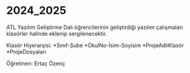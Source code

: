 # 2024_2025
ATL Yazılım Geliştirme Dalı öğrencilerinin geliştirdiği yazılım çalışmaları klasörler halinde eklenip sergilenecektir. 

Klasör Hiyerarşisi:
  *Sınıf-Şube
    *OkulNo-İsim-Soyisim
      *ProjeAdlıKlasör
        *ProjeDosyaları

Öğretmen: Ertaç Özenç 
